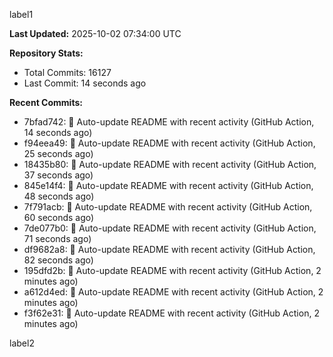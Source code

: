 
label1 
<!-- ACTIVITY_START -->
**Last Updated:** 2025-10-02 07:34:00 UTC

**Repository Stats:**
- Total Commits: 16127
- Last Commit: 14 seconds ago

**Recent Commits:**
- 7bfad742: 🤖 Auto-update README with recent activity (GitHub Action, 14 seconds ago)
- f94eea49: 🤖 Auto-update README with recent activity (GitHub Action, 25 seconds ago)
- 18435b80: 🤖 Auto-update README with recent activity (GitHub Action, 37 seconds ago)
- 845e14f4: 🤖 Auto-update README with recent activity (GitHub Action, 48 seconds ago)
- 7f791acb: 🤖 Auto-update README with recent activity (GitHub Action, 60 seconds ago)
- 7de077b0: 🤖 Auto-update README with recent activity (GitHub Action, 71 seconds ago)
- df9682a8: 🤖 Auto-update README with recent activity (GitHub Action, 82 seconds ago)
- 195dfd2b: 🤖 Auto-update README with recent activity (GitHub Action, 2 minutes ago)
- a612d4ed: 🤖 Auto-update README with recent activity (GitHub Action, 2 minutes ago)
- f3f62e31: 🤖 Auto-update README with recent activity (GitHub Action, 2 minutes ago)
<!-- ACTIVITY_END -->

label2
